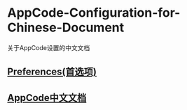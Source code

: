 # AppCode-Configuration-for-Chinese-Document
关于AppCode设置的中文文档

## [Preferences(首选项)](/AppCode/Preferences.md)

## [AppCode中文文档](/Docs/index.md)
